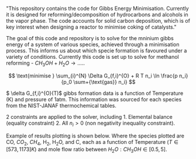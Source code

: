 "This repository contains the code for Gibbs Energy Minimisation.
Currently it is designed for reforming/decomposition of hydrocarbons and 
alcohols in the vapor phase. The code accounts for solid carbon deposition, 
which is of key interest when designing a reactor to minimise coking of 
catalysts." 

The goal of this code and repository is to solve for the mninium gibbs energy of a system of various species, achieved through a minimisation process. This informs us about which specie formation is favoured under a variety of conditions. Currently this code is set up to solve for methanol reforming - $CH_{3}OH+H_{2}O \rightarrow .....$

$$
\text{minimise } \sum_{i}^{N} \Delta G_{f,i}^{O} + R T n_i \ln \frac{p n_i}{p_0 \sum+{\text{gas}} n_i}
$$

$ \delta G_{f,i}^{O}(T)$ gibbs formation data is a function of Temperature (K) and pressure of 1atm. This information was sourced for each species from the NIST-JANAF thermochemical tables. 

2 constraints are applied to the solver, including 1. Elemental balance (equality constraint) 2. All $n_i >0$ (non negativity inequality constraint).

Example of results plotting is shown below. Where the species plotted are CO, $CO_2$, $CH_4$, H$_2$, H$_2$O, and C, each as a function of Temperature ($T \in [573, 1173 ]K$) and mole flow ratio between $H_2O:CH_3OH \in [0.5, 5]$. 
